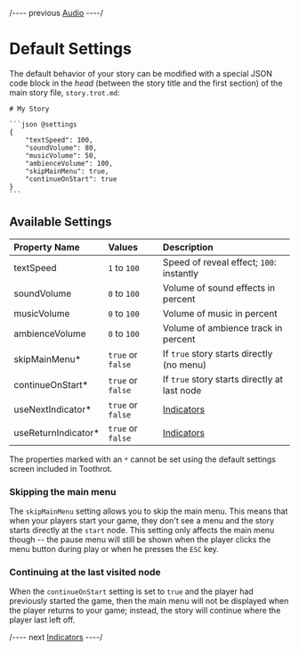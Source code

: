 
/---- previous
[Audio](audio.md)
----/

# Default Settings

The default behavior of your story can be modified with a special JSON code block in the
*head* (between the story title and the first section) of the main story file, `story.trot.md`:

````toothrot
# My Story

```json @settings
{
    "textSpeed": 100,
    "soundVolume": 80,
    "musicVolume": 50,
    "ambienceVolume": 100,
    "skipMainMenu": true,
    "continueOnStart": true
}
```
````

## Available Settings

|Property Name        | Values               | Description                                   |
|:--------------------|:---------------------|:----------------------------------------------|
| textSpeed           | `1` to `100`         | Speed of reveal effect; `100`: instantly      |
| soundVolume         | `0` to `100`         | Volume of sound effects in percent            |
| musicVolume         | `0` to `100`         | Volume of music in percent                    |
| ambienceVolume      | `0` to `100`         | Volume of ambience track in percent           |
| skipMainMenu*       | `true` or `false`    | If `true` story starts directly (no menu)     |
| continueOnStart*    | `true` or `false`    | If `true` story starts directly at last node  |
| useNextIndicator*   | `true` or `false`    | [Indicators](indicators.md)                   |
| useReturnIndicator* | `true` or `false`    | [Indicators](indicators.md)                   |

The properties marked with an `*` cannot be set using the default settings screen included in
Toothrot.

### Skipping the main menu

The `skipMainMenu` setting allows you to skip the main menu. This means that when your players
start your game, they don't see a menu and the story starts directly at the `start` node.
This setting only affects the main menu though -- the pause menu will still be shown when the
player clicks the menu button during play or when he presses the `ESC` key.

### Continuing at the last visited node

When the `continueOnStart` setting is set to `true` and the player had previously started the game,
then the main menu will not be displayed when the player returns to your game; instead, the story
will continue where the player last left off.


/---- next
[Indicators](indicators.md)
----/
